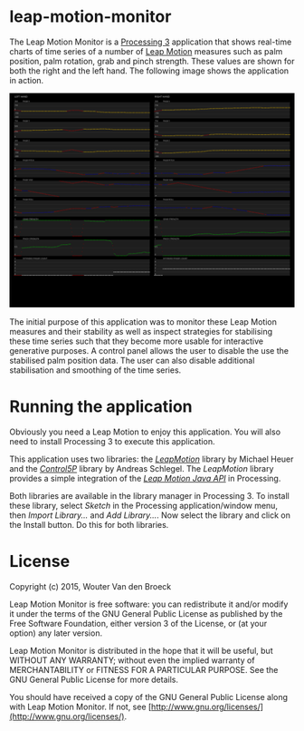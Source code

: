 # leap-motion-monitor

The Leap Motion Monitor is a [Processing 3](https://processing.org/) application that shows real-time charts of time series of a number of [Leap Motion](https://www.leapmotion.com/) measures such as palm position, palm rotation, grab and pinch strength. These values are shown for both the right and the left hand. The following image shows the application in action.

![Screenshot](img/screen_1.png)

The initial purpose of this application was to monitor these Leap Motion measures and their stability as well as inspect strategies for stabilising these time series such that they become more usable for interactive generative purposes. A control panel allows the user to disable the use the stabilised palm position data. The user can also disable additional stabilisation and smoothing of the time series.

# Running the application

Obviously you need a Leap Motion to enjoy this application. You will also need to install Processing 3 to execute this application.

This application uses two libraries: the [_LeapMotion_](ttps://github.com/heuermh/leap-motion-processing) library by Michael Heuer and the [_Control5P_](http://www.sojamo.de/libraries/controlP5/reference/) library by Andreas Schlegel. The _LeapMotion_ library provides a simple integration of the [_Leap Motion Java API_](https://developer.leapmotion.com/documentation/java/api/Leap_Classes.html) in Processing.

Both libraries are available in the library manager in Processing 3. To install these library, select _Sketch_ in the Processing application/window menu, then _Import Library..._ and _Add Library..._. Now select the library and click on the Install button. Do this for both libraries.

# License

Copyright (c) 2015, Wouter Van den Broeck

Leap Motion Monitor is free software: you can redistribute it and/or modify it under the terms of the GNU General Public License as published by the Free Software Foundation, either version 3 of the License, or (at your option) any later version.

Leap Motion Monitor is distributed in the hope that it will be
useful, but WITHOUT ANY WARRANTY; without even the implied warranty of
MERCHANTABILITY or FITNESS FOR A PARTICULAR PURPOSE.  See the
GNU General Public License for more details.

You should have received a copy of the GNU General Public License
along with Leap Motion Monitor.  If not, see [http://www.gnu.org/licenses/](http://www.gnu.org/licenses/).